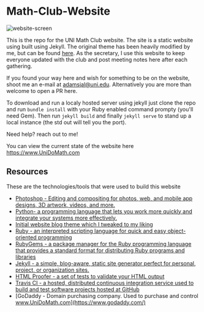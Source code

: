 # Math-Club-Website

![website-screen](https://i.imgur.com/ix40EDJ.png)

This is the repo for the UNI Math Club website. The site is a static website using built using Jekyll. The original theme has been heavily modified by me, but can be found [here](https://github.com/swanson/lagom). As the secretary, I use this website to keep everyone updated with the club and post meeting notes here after each gathering.

If you found your way here and wish for something to be on the website, shoot me an e-mail at adamsjal@uni.edu. Alternatively you are more than welcome to open a PR here.

To download and run a localy hosted server using jekyll just clone the repo and run `bundle install` with your Ruby enabled command prompty (you'll need Gem). Then run `jekyll build` and finally `jekyll serve` to stand up a local instance (the std out will tell you the port).

Need help? reach out to me!

You can view the current state of the website here
https://www.UniDoMath.com

## Resources
These are the technologies/tools that were used to build this website

* [Photoshop - Editing and compositing for photos, web, and mobile app designs, 3D artwork, videos, and more.](https://www.adobe.com/creativecloud/photography.html)
* [Python- a programming language that lets you work more quickly and integrate your systems more effectively.](https://www.python.org/)
* [Initial website blog theme which I tweaked to my liking](https://github.com/swanson/lagom)
* [Ruby - an interpreted scripting language for quick and easy object-oriented programming](https://github.com/ruby/ruby)
* [RubyGems - a package manager for the Ruby programming language that provides a standard format for distributing Ruby programs and libraries](https://rubygems.org/)
* [Jekyll - a simple, blog-aware, static site generator perfect for personal, project, or organization sites.](https://jekyllrb.com/)
* [HTML Proofer - a set of tests to validate your HTML output](https://github.com/gjtorikian/html-proofer)
* [Travis CI - a hosted, distributed continuous integration service used to build and test software projects hosted at GitHub](https://travis-ci.com/)
* [GoDaddy - Domain purchasing company. Used to purchase and control www.UniDoMath.com](https://www.godaddy.com/)
